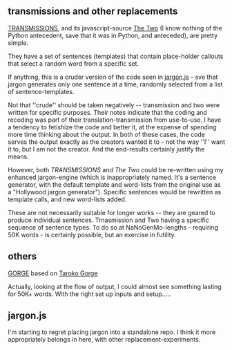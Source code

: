 ## transmissions and other replacements

[TRANSMISSIONS](http://luckysoap.com/generations/transmission.html), and its javascript-source [The Two](http://nickm.com/poems/the_two.html) (I know nothing of the Python antecedent, save that it was in Python, and anteceded), are pretty simple.

They have a set of sentences (templates) that contain place-holder callouts that select a random word from a specific set.

If anything, this is a cruder version of the code seen in [jargon.js](https://github.com/MichaelPaulukonis/jargon.js) - sve that jargon generates only one sentence at a time, randomly selected from a list of sentence-templates.

Not that ''crude'' should be taken negatively -- transmission and two were written for specific purposes. Their notes indicate that the coding and recoding was part of their translation-transmission from use-to-use. I have a tendency to fetishize the code and better it, at the expense of spending more time thinking about the output. In both of these cases, the code serves the output exactly as the creators wanted it to - not the way ''I'' want it to, but I am not the creator. And the end-results certainly justify the means.

However, both _TRANSMISSIONS_ and _The Two_ could be re-written using my enhanced jargon-engine (which is inappropriately named. It's a sentence generator, with the default template and word-lists from the original use as a "Hollywood jargon generator").
Specific sentences would be rewritten as template calls, and new word-lists added.


These are not necessarily suitable for longer works -- they are geared to produce individual sentences. Trnasmission and Two having a specific sequence of sentence types. To do so at NaNoGenMo-lengths - requiring 50K words - is certainly possible, but an exercise in futility.

## others
[GORGE](http://luckysoap.com/generations/gorge.html) based on [Taroko Gorge](http://nickm.com/poems/taroko_gorge.html)

Actually, looking at the flow of output, I could almost see something lasting for 50K+ words. With the right set up inputs and setup.....

## jargon.js
I'm starting to regret placing jargon into a standalone repo. I think it more appropriately belongs in here, with other replacement-experiments.



